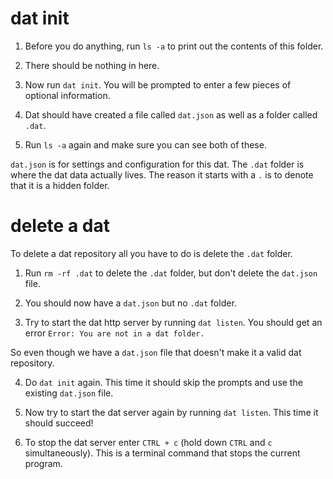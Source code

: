# dat init

1. Before you do anything, run `ls -a` to print out the contents of this folder.

2. There should be nothing in here.

3. Now run `dat init`. You will be prompted to enter a few pieces of optional information.

4. Dat should have created a file called `dat.json` as well as a folder called `.dat`.

5. Run `ls -a` again and make sure you can see both of these.

`dat.json` is for settings and configuration for this dat. The `.dat` folder is where the dat data actually lives. The reason it starts with a `.` is to denote that it is a hidden folder. 

# delete a dat

To delete a dat repository all you have to do is delete the `.dat` folder. 

1. Run `rm -rf .dat` to delete the `.dat` folder, but don't delete the `dat.json` file.

2. You should now have a `dat.json` but no `.dat` folder. 

3. Try to start the dat http server by running `dat listen`. You should get an error `Error: You are not in a dat folder.`

So even though we have a `dat.json` file that doesn't make it a valid dat repository. 

4. Do `dat init` again. This time it should skip the prompts and use the existing `dat.json` file.

5. Now try to start the dat server again by running `dat listen`. This time it should succeed!

6. To stop the dat server enter `CTRL + c` (hold down `CTRL` and `c` simultaneously). This is a terminal command that stops the current program.
